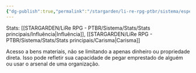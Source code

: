 ```yaml
---
{"dg-publish":true,"permalink":"/stargarden/li-re-rpg-ptbr/sistema/especializacoes/especializacoes-existentes/recursos/","created":"2025-01-11T01:32:05.513-03:00","updated":"2025-01-12T02:35:00.471-03:00"}
---
```



Stats: [[STARGARDEN/LiRe RPG - PTBR/Sistema/Stats/Stats principais/Influência\|Influência]], [[STARGARDEN/LiRe RPG - PTBR/Sistema/Stats/Stats principais/Carisma\|Carisma]]

Acesso a bens materiais, não se limitando a apenas dinheiro ou propriedade direta. Isso pode refletir sua capacidade de pegar emprestado de alguém ou usar o arsenal de uma organização.